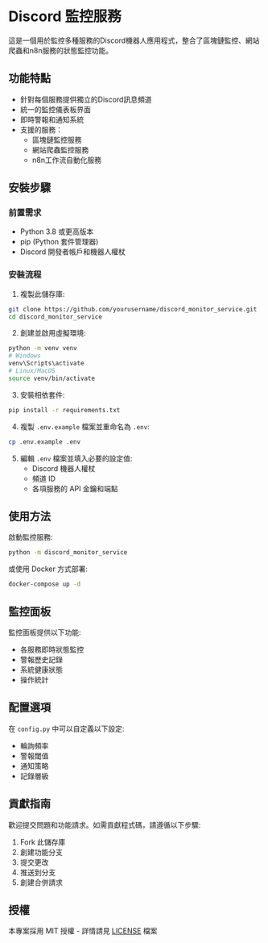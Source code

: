 # Discord 監控服務

這是一個用於監控多種服務的Discord機器人應用程式，整合了區塊鏈監控、網站爬蟲和n8n服務的狀態監控功能。

## 功能特點

- 針對每個服務提供獨立的Discord訊息頻道
- 統一的監控儀表板界面
- 即時警報和通知系統
- 支援的服務：
  - 區塊鏈監控服務
  - 網站爬蟲監控服務
  - n8n工作流自動化服務

## 安裝步驟

### 前置需求

- Python 3.8 或更高版本
- pip (Python 套件管理器)
- Discord 開發者帳戶和機器人權杖

### 安裝流程

1. 複製此儲存庫:
```bash
git clone https://github.com/yourusername/discord_monitor_service.git
cd discord_monitor_service
```

2. 創建並啟用虛擬環境:
```bash
python -m venv venv
# Windows
venv\Scripts\activate
# Linux/MacOS
source venv/bin/activate
```

3. 安裝相依套件:
```bash
pip install -r requirements.txt
```

4. 複製 `.env.example` 檔案並重命名為 `.env`:
```bash
cp .env.example .env
```

5. 編輯 `.env` 檔案並填入必要的設定值:
   - Discord 機器人權杖
   - 頻道 ID
   - 各項服務的 API 金鑰和端點

## 使用方法

啟動監控服務:
```bash
python -m discord_monitor_service
```

或使用 Docker 方式部署:
```bash
docker-compose up -d
```

## 監控面板

監控面板提供以下功能:
- 各服務即時狀態監控
- 警報歷史記錄
- 系統健康狀態
- 操作統計

## 配置選項

在 `config.py` 中可以自定義以下設定:
- 輪詢頻率
- 警報閾值
- 通知策略
- 記錄層級

## 貢獻指南

歡迎提交問題和功能請求。如需貢獻程式碼，請遵循以下步驟:
1. Fork 此儲存庫
2. 創建功能分支
3. 提交更改
4. 推送到分支
5. 創建合併請求

## 授權

本專案採用 MIT 授權 - 詳情請見 [LICENSE](LICENSE) 檔案 